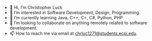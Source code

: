 - 👋 Hi, I’m Christopher Luck
- 👀 I’m interested in Software Development, Design, Programming.
- 🌱 I’m currently learning Java, C++, C+, C#, Python, PHP
- 💞️ I’m looking to collaborate on anything remotely related to software development.
- 📫 How to reach me via email at chrluc1271@students.ecpi.edu.
